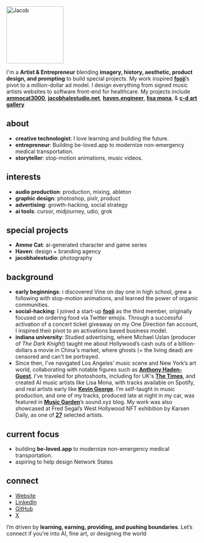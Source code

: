 <img src="https://avatars.githubusercontent.com/u/94732917?v=4" alt="Jacob" width="150" height="150">

I'm a **Artist & Entrepreneur** blending **imagery, history, aesthetic, product design, and prompting** to build special projects. My work inspired [**fooji**](https://fooji.com/)’s pivot to a million-dollar ad model. I design everything from signed music artists websites to software front-end for healthcare. My projects include [**ammocat3000**](https://ammocat3000.com), [**jacobhalestudio.net**](https://jacobhalestudio.net), [**haven.engineer**](https://haven.engineer), [**lisa mona**](https://www.youtube.com/watch?v=0WxiY5idz-Q&list=OLAK5uy_k9Z0xjH9Dl3RkjzwKESBF3lQVsXwqDMGA), & [**c-d art gallery**](https://comparison=deserving.net)

## about 

- **creative technologist**: I love learning and building the future.
- **entrepreneur**: Building be-loved.app to modernize non-emergency medical transportation.
- **storyteller**:  stop-motion animations, music videos.

## interests

- **audio production**: production, mixing, ableton
- **graphic design**: photoshop, pixlr, product
- **advertising**: growth-hacking, social strategy
- **ai tools**: cursor, midjourney, udio, grok



## special projects

- **Ammo Cat**: ai-generated character and game series
- **Haven**: design + branding agency
- **jacobhalestudio**: photography

## background

- **early beginnings**: i discovered Vine on day one in high school, grew a following with stop-motion animations, and learned the power of organic communities.
- **social-hacking**: I joined a start-up [**fooji**](https://fooji.com/) as the third member, originally focused on ordering food via Twitter emojis. Through a successful activation of a concert ticket giveaway on my One Direction fan account, I inspired their pivot to an activations based business model.
- **indiana university**: Studied advertising, where Michael Uslan (producer of *The Dark Knight*) taught me about Hollywood’s cash outs of a billion-dollars a movie in China's market, where ghosts (+ the living dead) are censored and can't be portrayed.
- Since then, I've navigated Los Angeles’ music scene and New York’s art world, collaborating with notable figures such as [**Anthony Haden-Guest**](https://news.artnet.com/art-world/jean-michel-basquiat-death-542345). I've traveled for photoshoots, including for UK's [**The Times**](https://pagesix.com/wp-content/uploads/sites/3/2022/05/IMG_37841-1.jpg), and created AI music artists like Lisa Mona, with tracks available on Spotify, and real artists early like [**Kevin George**](https://notion.online/when-youre-alone-by-kevin-george/). I’m self-taught in music production, and one of my tracks, produced late at night in my car, was featured in [**Music Garden**](https://www.sound.xyz/0x3e882b64b26a9351e7312e40649a43947b38091f/post/b899bfca-1719-4fbf-8e92-748af6b2ef04)’s sound.xyz blog. My work was also showcased at Fred Segal’s West Hollywood NFT exhibition by Karsen Daily, as one of [**27**](https://www.27times.xyz) selected artists.

## current focus

- building **be-loved.app** to modernize non-emergency medical transportation.
- aspiring to help design Network States

## connect 

- [Website](https://haven.engineer)
- [LinkedIn](https://www.linkedin.com/in/jacobhalestudio)
- [GitHub](https://github.com/sailorjacob)
- [X](https://x.com/rationmachine)

I’m driven by **learning, earning, providing, and pushing boundaries**. Let’s connect if you’re into AI, fine art, or designing the world
